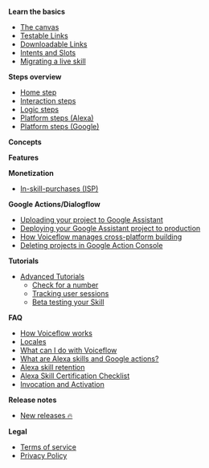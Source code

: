 **Learn the basics**
  - [The canvas](/quickstart/get-started-with-voiceflow.md)
  - [Testable Links](/quickstart/testable-links.md)
  - [Downloadable Links](/quickstart/downloadable-links.md)
  - [Intents and Slots](/blocks/intents-slots.md)
  - [Migrating a live skill](/quickstart/migrating.md)
    
**Steps overview** 
  - [Home step](/blocks/start-block.md)
  - [Interaction steps](/blocks/interaction-steps.md)
  - [Logic steps](/blocks/logic-steps.md)
  - [Platform steps (Alexa)](/blocks/platform-steps-alexa.md)
  - [Platform steps (Google)](#)
      
**Concepts**

**Features**      

**Monetization** 
  - [In-skill-purchases (ISP)](/monetization/alexa-in-skill-purchases.md)

**Google Actions/Dialogflow** 
  - [Uploading your project to Google Assistant](/adapting-for-google/uploading-your-project-to-google-assistant.md)  
  - [Deploying your Google Assistant project to production](/adapting-for-google/deploying-your-google-assistant-project-to-production.md)
  - [How Voiceflow manages cross-platform building](/adapting-for-google/how-voiceflow-manages-cross-platform-building.md)
  - [Deleting projects in Google Action Console](/adapting-for-google/deleting-projects-in-google-actions-console.md)

**Tutorials**
  - [Advanced Tutorials](#)
    - [Check for a number](/tutorials/advanced-tutorials/checking-if-number.md)
    - [Tracking user sessions](/tutorials/advanced-tutorials/tracking-user-sessions.md)
    - [Beta testing your Skill](/tutorials/advanced-tutorials/using-beta-testing-with-your-alexa-skill.md)

**FAQ**
- [How Voiceflow works](/faq/how-voiceflow-works.md)
- [Locales](/faq/locales.md)
- [What can I do with Voiceflow](/quickstart/what-can-i-do-with-voiceflow.md)
- [What are Alexa skills and Google actions?](/faq/what-are-alexa-skills.md)
- [Alexa skill retention](/faq/alexa-skill-retention.md)
- [Alexa Skill Certification Checklist](/faq/alexa-skill-certification-checklist.md) 
- [Invocation and Activation](/faq/invocation-and-activation.md)

**Release notes**
  - [New releases 🔥](/releases/releases.md)

**Legal**
- [Terms of service](/faq/legal/voiceflow-terms-of-service.md)
- [Privacy Policy](/faq/legal/voiceflow-privacy-policy.md)